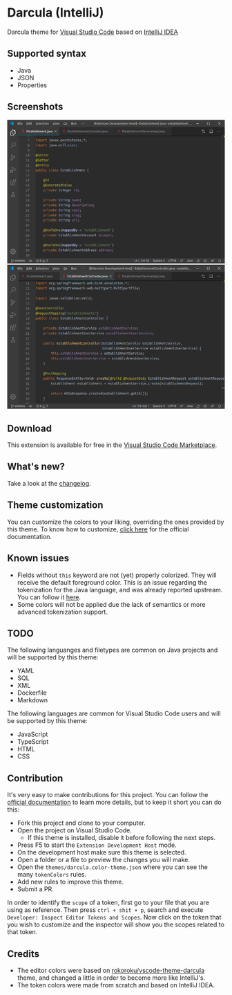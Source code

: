 # Darcula (IntelliJ)
Darcula theme for [Visual Studio Code](https://code.visualstudio.com) based on [IntelliJ IDEA](https://www.jetbrains.com/idea)

## Supported syntax
* Java
* JSON
* Properties

## Screenshots
![Java-Entity](screenshots/java-entity.png)
![Java-Controller](screenshots/java-controller.png)

## Download
This extension is available for free in the [Visual Studio Code Marketplace](https://marketplace.visualstudio.com/items?itemName=rafaelrenanpacheco.darcula-theme).

## What's new?
Take a look at the [changelog](CHANGELOG.md).

## Theme customization
You can customize the colors to your liking, overriding the ones provided by this theme. To know how to customize, [click here](https://code.visualstudio.com/api/references/theme-color) for the official documentation.

## Known issues
* Fields without `this` keyword are not (yet) properly colorized. They will receive the default foreground color. This is an issue regarding the tokenization for the Java language, and was already reported upstream. You can follow it [here](https://github.com/atom/language-java/issues/224).
* Some colors will not be applied due the lack of semantics or more advanced tokenization support.

## TODO
The following languanges and filetypes are common on Java projects and will be supported by this theme:
* YAML
* SQL
* XML
* Dockerfile
* Markdown

The following languages are common for Visual Studio Code users and will be supported by this theme:
* JavaScript
* TypeScript
* HTML
* CSS

## Contribution
It's very easy to make contributions for this project. You can follow the [official documentation](https://code.visualstudio.com/api/extension-guides/color-theme#test-a-new-color-theme) to learn more details, but to keep it short you can do this:
* Fork this project and clone to your computer.
* Open the project on Visual Studio Code.
  * If this theme is installed, disable it before following the next steps.
* Press F5 to start the `Extension Development Host` mode.
* On the development host make sure this theme is selected.
* Open a folder or a file to preview the changes you will make.
* Open the `themes/darcula.color-theme.json` where you can see the many `tokenColors` rules.
* Add new rules to improve this theme.
* Submit a PR.

In order to identify the `scope` of a token, first go to your file that you are using as reference. Then press `ctrl + shit + p`, search and execute `Developer: Inspect Editor Tokens and Scopes`. Now click on the token that you wish to customize and the inspector will show you the scopes related to that token.

## Credits
* The editor colors were based on [rokoroku/vscode-theme-darcula](https://github.com/rokoroku/vscode-theme-darcula) theme, and changed a little in order to become more like IntelliJ's.
* The token colors were made from scratch and based on IntelliJ IDEA.

